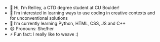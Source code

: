 - 👋 Hi, I’m Reilley, a CTD degree student at CU Boulder!
- 👀 I’m interested in learning ways to use coding in creative contexts and for unconventional solutions
- 🌱 I’m currently learning Python, HTML, CSS, JS and C++
- 😄 Pronouns: She/her
- ⚡ Fun fact: I really like to weave :)

<!---
reilley-locke/reilley-locke is a ✨ special ✨ repository because its `README.md` (this file) appears on your GitHub profile.
You can click the Preview link to take a look at your changes.
--->
